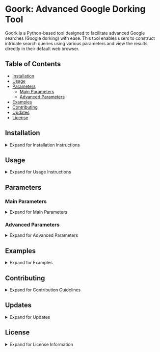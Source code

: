 # Goork: Advanced Google Dorking Tool

Goork is a Python-based tool designed to facilitate advanced Google searches (Google dorking) with ease. This tool enables users to construct intricate search queries using various parameters and view the results directly in their default web browser.

## Table of Contents

- [Installation](#installation)
- [Usage](#usage)
- [Parameters](#parameters)
  - [Main Parameters](#main-parameters)
  - [Advanced Parameters](#advanced-parameters)
- [Examples](#examples)
- [Contributing](#contributing)
- [Updates](#updates)
- [License](#license)

## Installation

<details>
  <summary>Expand for Installation Instructions</summary>

1. **Clone the repository:**

    ```sh
    git clone https://github.com/VVoiddd/Goork.git
    cd Goork
    ```

2. **Install required packages:**

    Goork requires the `requests` and `beautifulsoup4` libraries. Install them using pip:

    ```sh
    pip install requests beautifulsoup4
    ```

</details>

## Usage

<details>
  <summary>Expand for Usage Instructions</summary>

### Running the Script

To execute the script, use Python:

```sh
python Main.py
```

You will be prompted to input various search parameters. Leaving a prompt blank excludes that parameter from the search query.

### Example Usage

Sample input values:

- **Enter query:** `python programming`
- **Enter group (optional):** `developers`
- **Enter wildcard (optional):** `*programming*`
- **Enter exact phrase (optional):** `"python tutorial"`
- **Enter number range start (optional):** `1`
- **Enter number range end (optional):** `100`
- **Enter words to exclude, separated by commas (optional):** `java, c++`
- **Enter words to include, separated by commas (optional):** `python, programming`
- **Enter first logical OR term (optional):** `python`
- **Enter second logical OR term (optional):** `javascript`
- **Enter synonym (optional):** `~python`
- **Enter social handle (optional):** `@python`
- **Enter after date (optional):** `2022-01-01`
- **Enter allintitle (optional):** `python tutorial`
- **Enter allinurl (optional):** `python.org`
- **Enter allintext (optional):** `python documentation`
- **Enter first AROUND term (optional):** `python`
- **Enter AROUND proximity (optional):** `5`
- **Enter second AROUND term (optional):** `javascript`
- **Enter author (optional):** `John Doe`
- **Enter before date (optional):** `2022-01-01`
- **Enter cache (optional):** `cache:python`
- **Enter contains (optional):** `contains:python`
- **Enter define (optional):** `define:python`
- **Enter filetype (optional):** `filetype:pdf`
- **Enter inanchor (optional):** `inanchor:python`
- **Enter index of (optional):** `index of:python`
- **Enter info (optional):** `info:python`
- **Enter intext (optional):** `intext:python`
- **Enter intitle (optional):** `intitle:python`
- **Enter inurl (optional):** `inurl:python.org`
- **Enter link (optional):** `link:python.org`
- **Enter location (optional):** `location:usa`
- **Enter safesearch (optional):** `safesearch:on`
- **Enter source (optional):** `source:python.org`
- **Enter site (optional):** `site:python.org`
- **Enter stock (optional):** `stock:python`
- **Enter weather (optional):** `weather:usa`

</details>

## Parameters

### Main Parameters

<details>
  <summary>Expand for Main Parameters</summary>

- **Query**: Primary search term.
  - Example: `python programming`
  
- **Group**: Group terms.
  - Example: `developers`
  
- **Wildcard**: Wildcard terms.
  - Example: `*programming*`
  
- **Exact**: Exact phrases.
  - Example: `"python tutorial"`
  
- **Numrange**: Number range (start and end).
  - Example: `1` (start), `100` (end)

</details>

### Advanced Parameters

<details>
  <summary>Expand for Advanced Parameters</summary>

- **Exclude**: Words to exclude (comma-separated).
  - Example: `java, c++`
  
- **Include**: Words to include (comma-separated).
  - Example: `python, programming`
  
- **Logical OR**: Logical OR terms.
  - Example: `python` (first term), `javascript` (second term)
  
- **Synonym**: Synonyms.
  - Example: `~python`
  
- **Social**: Social handle.
  - Example: `@python`
  
- **After**: Date after.
  - Example: `2022-01-01`
  
- **Allintitle**: All in title.
  - Example: `python tutorial`
  
- **Allinurl**: All in URL.
  - Example: `python.org`
  
- **Allintext**: All in text.
  - Example: `python documentation`
  
- **Around**: AROUND term (term1, proximity, term2).
  - Example: `python` (first term), `5` (proximity), `javascript` (second term)
  
- **Author**: Author name.
  - Example: `John Doe`
  
- **Before**: Date before.
  - Example: `2022-01-01`
  
- **Cache**: Cache.
  - Example: `cache:python`
  
- **Contains**: Contains.
  - Example: `contains:python`
  
- **Define**: Define.
  - Example: `define:python`
  
- **Filetype**: File type.
  - Example: `filetype:pdf`
  
- **Inanchor**: In anchor.
  - Example: `inanchor:python`
  
- **Index of**: Index of.
  - Example: `index of:python`
  
- **Info**: Info.
  - Example: `info:python`
  
- **Intext**: In text.
  - Example: `intext:python`
  
- **Intitle**: In title.
  - Example: `intitle:python`
  
- **Inurl**: In URL.
  - Example: `inurl:python.org`
  
- **Link**: Link.
  - Example: `link:python.org`
  
- **Location**: Location.
  - Example: `location:usa`
  
- **Safesearch**: Safe search.
  - Example: `safesearch:on`
  
- **Source**: Source.
  - Example: `source:python.org`
  
- **Site**: Site.
  - Example: `site:python.org`
  
- **Stock**: Stock.
  - Example: `stock:python`
  
- **Weather**: Weather.
  - Example: `weather:usa`

</details>

## Examples

<details>
  <summary>Expand for Examples</summary>

Here are some example queries you can execute using Goork:

1. **Basic Query:**
    ```sh
    python programming
    ```

2. **Exclude Words:**
    ```sh
    python programming -java -c++
    ```

3. **Include Words:**
    ```sh
    python programming +tutorial +guide
    ```

4. **Number Range:**
    ```sh
    python programming 1..100
    ```

5. **Exact Phrase:**
    ```sh
    "python tutorial"
    ```

6. **Logical OR:**
    ```sh
    python | javascript
    ```

7. **Synonym:**
    ```sh
    ~python
    ```

8. **Social Handle:**
    ```sh
    @python
    ```

9. **Date Range:**
    ```sh
    after:2022-01-01 before:2023-01-01
    ```

10. **Filetype:**
    ```sh
    filetype:pdf
    ```

</details>

## Contributing

<details>
  <summary>Expand for Contribution Guidelines</summary>

Contributions are welcome! Please feel free to submit a Pull Request.

</details>

## Updates

<details>
  <summary>Expand for Updates</summary>

### June 2024

<details>
  <summary>Expand for details</summary>

- Added ASCII art logo for branding.
- Implemented colored output using `colorama` for better user interface.
- Introduced `print_help()` function to display search parameter usage.
- Updated input handling to accept full search queries and parse parameters using regex.
- Enhanced search query construction with `create_search_query()` function.
- Integrated `perform_search()` to open search results in the default browser.
- Improved user interaction and clarity through formatted output and clear instructions.

</details>

</details>


## License

<details>
  <summary>Expand for License Information</summary>

This project is licensed under the MIT License. See the [LICENSE](LICENSE) file for details.

</details>
